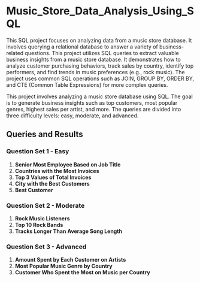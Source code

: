 # Music_Store_Data_Analysis_Using_SQL

This SQL project focuses on analyzing data from a music store database. It involves querying a relational database to answer a variety of business-related questions.
This project utilizes SQL queries to extract valuable business insights from a music store database. It demonstrates how to analyze customer purchasing behaviors, track sales by country, identify top performers, and find trends in music preferences (e.g., rock music). The project uses common SQL operations such as JOIN, GROUP BY, ORDER BY, and CTE (Common Table Expressions) for more complex queries.

This project involves analyzing a music store database using SQL. The goal is to generate business insights such as top customers, most popular genres, highest sales per artist, and more. The queries are divided into three difficulty levels: easy, moderate, and advanced.

## Queries and Results

### Question Set 1 - Easy

1. **Senior Most Employee Based on Job Title**
2. **Countries with the Most Invoices**
3. **Top 3 Values of Total Invoices**
4. **City with the Best Customers**
5. **Best Customer**

### Question Set 2 - Moderate

1. **Rock Music Listeners**
2. **Top 10 Rock Bands**
3. **Tracks Longer Than Average Song Length**

### Question Set 3 - Advanced

1. **Amount Spent by Each Customer on Artists**
2. **Most Popular Music Genre by Country**
3. **Customer Who Spent the Most on Music per Country**
